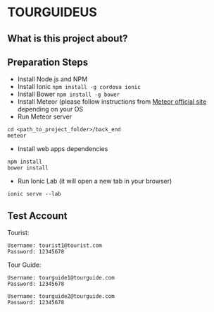 # TOURGUIDEUS

## What is this project about?

## Preparation Steps
- Install Node.js and NPM
- Install Ionic ``` npm install -g cordova ionic ```
- Install Bower ``` npm install -g bower ```
- Install Meteor (please follow instructions from [Meteor official site](https://www.meteor.com/install) depending on your OS
- Run Meteor server 
```
cd <path_to_project_folder>/back_end
meteor
```
- Install web apps dependencies
```
npm install
bower install
```
- Run Ionic Lab (it will open a new tab in your browser)
```
ionic serve --lab
```

## Test Account
Tourist:
```
Username: tourist1@tourist.com
Password: 12345678
```

Tour Guide:
```
Username: tourguide1@tourguide.com
Password: 12345678

Username: tourguide2@tourguide.com
Password: 12345678
```
